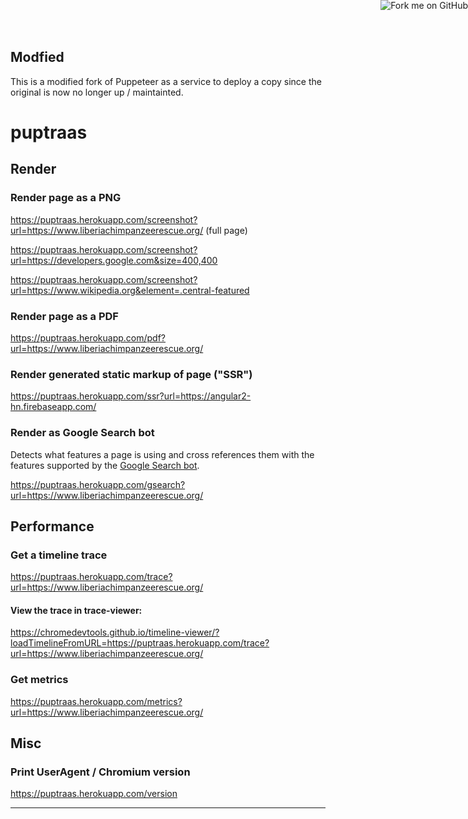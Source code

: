 ## Modfied

This is a modified fork of Puppeteer as a service to deploy a copy since the original is now no longer up / maintainted.

# puptraas

<a href="https://github.com/NickFoden/pptraas.com"><img style="position: absolute; top: 0; right: 0; border: 0;" src="https://s3.amazonaws.com/github/ribbons/forkme_right_darkblue_121621.png" alt="Fork me on GitHub"></a>

## Render

### Render page as a PNG

https://puptraas.herokuapp.com/screenshot?url=https://www.liberiachimpanzeerescue.org/ (full page)

https://puptraas.herokuapp.com/screenshot?url=https://developers.google.com&size=400,400

https://puptraas.herokuapp.com/screenshot?url=https://www.wikipedia.org&element=.central-featured

### Render page as a PDF

https://puptraas.herokuapp.com/pdf?url=https://www.liberiachimpanzeerescue.org/

### Render generated static markup of page ("SSR")

https://puptraas.herokuapp.com/ssr?url=https://angular2-hn.firebaseapp.com/

### Render as Google Search bot

Detects what features a page is using and cross references them with the features
supported by the [Google Search bot](https://developers.google.com/search/docs/guides/rendering).

https://puptraas.herokuapp.com/gsearch?url=https://www.liberiachimpanzeerescue.org/

## Performance

### Get a timeline trace

https://puptraas.herokuapp.com/trace?url=https://www.liberiachimpanzeerescue.org/

#### View the trace in trace-viewer:

https://chromedevtools.github.io/timeline-viewer/?loadTimelineFromURL=https://puptraas.herokuapp.com/trace?url=https://www.liberiachimpanzeerescue.org/

### Get metrics

https://puptraas.herokuapp.com/metrics?url=https://www.liberiachimpanzeerescue.org/

## Misc

### Print UserAgent / Chromium version

https://puptraas.herokuapp.com/version

---
